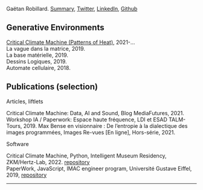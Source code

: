 Gaëtan Robillard. [Summary](summary/summary.md), [Twitter](https://twitter.com/RobillardStudio), [LinkedIn](https://www.linkedin.com/in/gaetanrobillard/), [Github](https://github.com/robillardstudio)

## Generative Environments

[Critical Climate Machine (Patterns of Heat)](img/robillard-critical-climate-machine-2022.jpg), 2021-...  
La vague dans la matrice, 2019.  
La base matérielle, 2019.  
Dessins Logiques, 2019.  
Automate cellulaire, 2018.

## Publications (selection)

Articles, liftlets

Critical Climate Machine: Data, AI and Sound, Blog MediaFutures, 2021.  
Workshop IA / Paperwork: Espace haute fréquence, LDI et ESAD TALM-Tours, 2019.
Max Bense en visionnaire : De l’entropie à la dialectique des images programmées, Images Re-vues [En ligne], Hors-série, 2021.

Software

Critical Climate Machine, Python, Intelligent Museum Residency, ZKM/Hertz-Lab, 2022. [repository](https://git.zkm.de/Hertz-Lab/Research/intelligent-museum/residencies/gaetan-robillard/critical-climate-machine)  
PaperWork, JavaScript, IMAC engineer program, Université Gustave Eiffel, 2019, [repository](https://github.com/robillardstudio/Paperwork)





-------------------


